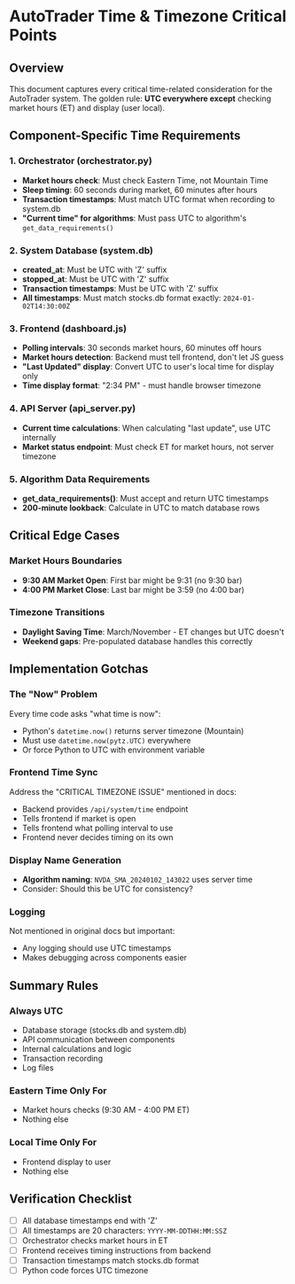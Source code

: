 # AutoTrader Time & Timezone Critical Points

## Overview
This document captures every critical time-related consideration for the AutoTrader system. The golden rule: **UTC everywhere except** checking market hours (ET) and display (user local).

## Component-Specific Time Requirements

### 1. Orchestrator (orchestrator.py)
- **Market hours check**: Must check Eastern Time, not Mountain Time
- **Sleep timing**: 60 seconds during market, 60 minutes after hours
- **Transaction timestamps**: Must match UTC format when recording to system.db
- **"Current time" for algorithms**: Must pass UTC to algorithm's `get_data_requirements()`

### 2. System Database (system.db)
- **created_at**: Must be UTC with 'Z' suffix
- **stopped_at**: Must be UTC with 'Z' suffix  
- **Transaction timestamps**: Must be UTC with 'Z' suffix
- **All timestamps**: Must match stocks.db format exactly: `2024-01-02T14:30:00Z`

### 3. Frontend (dashboard.js)
- **Polling intervals**: 30 seconds market hours, 60 minutes off hours
- **Market hours detection**: Backend must tell frontend, don't let JS guess
- **"Last Updated" display**: Convert UTC to user's local time for display only
- **Time display format**: "2:34 PM" - must handle browser timezone

### 4. API Server (api_server.py)
- **Current time calculations**: When calculating "last update", use UTC internally
- **Market status endpoint**: Must check ET for market hours, not server timezone

### 5. Algorithm Data Requirements
- **get_data_requirements()**: Must accept and return UTC timestamps
- **200-minute lookback**: Calculate in UTC to match database rows

## Critical Edge Cases

### Market Hours Boundaries
- **9:30 AM Market Open**: First bar might be 9:31 (no 9:30 bar)
- **4:00 PM Market Close**: Last bar might be 3:59 (no 4:00 bar)

### Timezone Transitions
- **Daylight Saving Time**: March/November - ET changes but UTC doesn't
- **Weekend gaps**: Pre-populated database handles this correctly

## Implementation Gotchas

### The "Now" Problem
Every time code asks "what time is now":
- Python's `datetime.now()` returns server timezone (Mountain)
- Must use `datetime.now(pytz.UTC)` everywhere
- Or force Python to UTC with environment variable

### Frontend Time Sync
Address the "CRITICAL TIMEZONE ISSUE" mentioned in docs:
- Backend provides `/api/system/time` endpoint
- Tells frontend if market is open
- Tells frontend what polling interval to use
- Frontend never decides timing on its own

### Display Name Generation
- **Algorithm naming**: `NVDA_SMA_20240102_143022` uses server time
- Consider: Should this be UTC for consistency?

### Logging
Not mentioned in original docs but important:
- Any logging should use UTC timestamps
- Makes debugging across components easier

## Summary Rules

### Always UTC
- Database storage (stocks.db and system.db)
- API communication between components
- Internal calculations and logic
- Transaction recording
- Log files

### Eastern Time Only For
- Market hours checks (9:30 AM - 4:00 PM ET)
- Nothing else

### Local Time Only For
- Frontend display to user
- Nothing else

## Verification Checklist
- [ ] All database timestamps end with 'Z'
- [ ] All timestamps are 20 characters: `YYYY-MM-DDTHH:MM:SSZ`
- [ ] Orchestrator checks market hours in ET
- [ ] Frontend receives timing instructions from backend
- [ ] Transaction timestamps match stocks.db format
- [ ] Python code forces UTC timezone